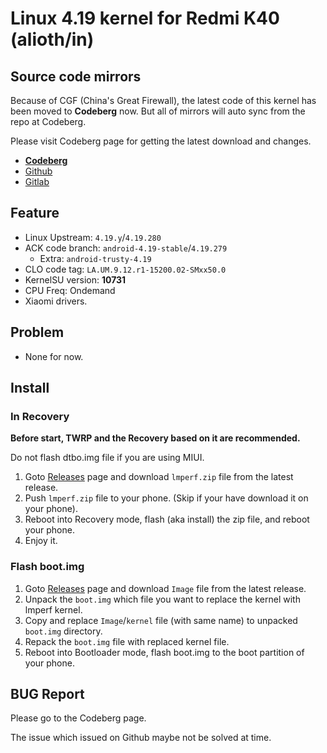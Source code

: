# Linux 4.19 kernel for Redmi K40 (alioth/in)

## Source code mirrors
Because of CGF (China's Great Firewall),
the latest code of this kernel has been moved to **Codeberg** now.
But all of mirrors will auto sync from the repo at Codeberg.

Please visit Codeberg page for getting the latest download and changes.

- **[Codeberg](https://gitea.com/LeviMarvin/kernel_xiaomi_alioth)**
- [Github](https://github.com/LeviMarvin/kernel_xiaomi_alioth)
- [Gitlab](https://gitlab.com/lmperf/kernel/alioth)

## Feature
- Linux Upstream: `4.19.y`/`4.19.280`
- ACK code branch: `android-4.19-stable`/`4.19.279`
    - Extra: `android-trusty-4.19`
- CLO code tag: `LA.UM.9.12.r1-15200.02-SMxx50.0`
- KernelSU version: **10731**
- CPU Freq: Ondemand
- Xiaomi drivers.

## Problem
- None for now.

## Install
### In Recovery
**Before start, TWRP and the Recovery based on it are recommended.**

Do not flash dtbo.img file if you are using MIUI.

1. Goto [Releases](https://codeberg.org/LeviMarvin/kernel_xiaomi_alioth/releases) page
and download `lmperf.zip` file from the latest release.
2. Push `lmperf.zip` file to your phone. (Skip if your have download it on your phone).
3. Reboot into Recovery mode, flash (aka install) the zip file, and reboot your phone.
4. Enjoy it.

### Flash boot.img
1. Goto [Releases](https://codeberg.org/LeviMarvin/kernel_xiaomi_alioth/releases) page
and download `Image` file from the latest release.
2. Unpack the `boot.img` which file you want to replace the kernel with lmperf kernel.
3. Copy and replace `Image`/`kernel` file (with same name) to unpacked `boot.img` directory.
4. Repack the `boot.img` file with replaced kernel file.
5. Reboot into Bootloader mode, flash boot.img to the boot partition of your phone.

## BUG Report
Please go to the Codeberg page.

The issue which issued on Github maybe not be solved at time.

